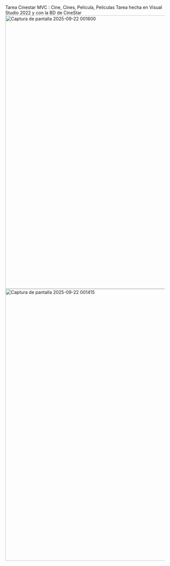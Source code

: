 Tarea Cinestar MVC : Cine, Cines, Pelicula, Peliculas
Tarea hecha en Visual Studio 2022 y con la BD de CineStar
<img width="990" height="862" alt="Captura de pantalla 2025-09-22 001600" src="https://github.com/user-attachments/assets/81f6a49f-1a6f-45bd-adce-ffc014fb4dfa" />
<img width="962" height="857" alt="Captura de pantalla 2025-09-22 001415" src="https://github.com/user-attachments/assets/762ddc0b-22e0-4b4f-a693-7afebdb77d16" />
